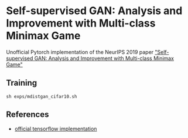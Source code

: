 # Self-supervised GAN: Analysis and Improvement with Multi-class Minimax Game
Unofficial Pytorch implementation of the NeurIPS 2019 paper ["Self-supervised GAN: Analysis and Improvement with Multi-class Minimax Game"](https://arxiv.org/abs/1911.06997)

## Training
`sh exps/mdistgan_cifar10.sh `

## References
- [official tensorflow implementation](https://github.com/tntrung/msgan)